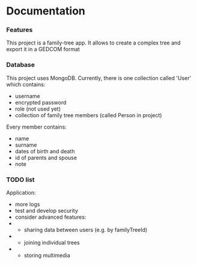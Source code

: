 # Documentation

### Features
This project is a family-tree app. It allows to create a complex tree and export it in a GEDCOM format


### Database
This project uses MongoDB. Currently, there is one collection called 'User' which contains:
* username
* encrypted password
* role (not used yet)
* collection of family tree members (called Person in project)

Every member contains:
* name
* surname
* dates of birth and death
* id of parents and spouse
* note

### TODO list

Application:
* more logs
* test and develop security
* consider advanced features:
* * sharing data between users (e.g. by familyTreeId)
* * joining individual trees
* * storing multimedia
